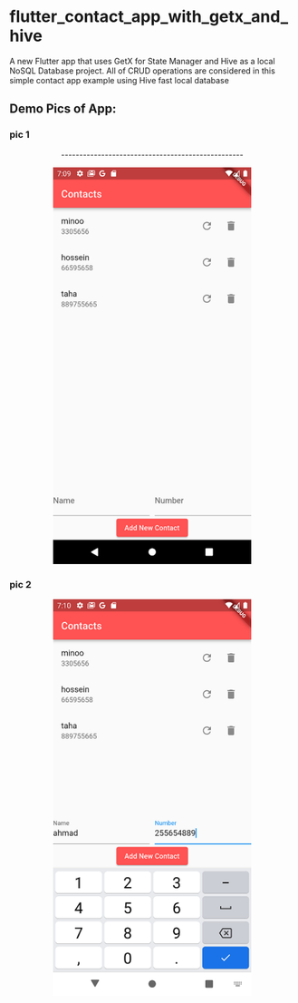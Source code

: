 # flutter_contact_app_with_getx_and_hive

A new Flutter app that uses GetX for State Manager and Hive as a local NoSQL Database project.
All of CRUD operations are considered in this simple contact app example using Hive fast local database


## Demo Pics of App:

### pic 1

<p align="center">
  --------------------------------------------------
</p>
<p align="center">
  <img src="assets/images/image1.png" width="350">
</p>

### pic 2
<p align="center">
  <img src="assets/images/image2.png" width="350">
</p>


